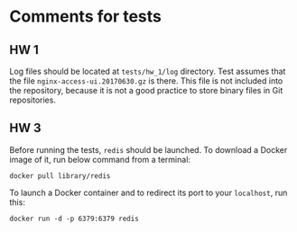 # Comments for tests

## HW 1
Log files should be located at `tests/hw_1/log` directory. Test assumes that the file `nginx-access-ui.20170630.gz` is there. This file is not included into the repository, because it is not a good practice to store binary files in Git repositories.

## HW 3
Before running the tests, `redis` should be launched. To download a Docker image of it, run below command from a terminal:
```
docker pull library/redis
```

To launch a Docker container and to redirect its port to your `localhost`, run this:
```
docker run -d -p 6379:6379 redis
```
